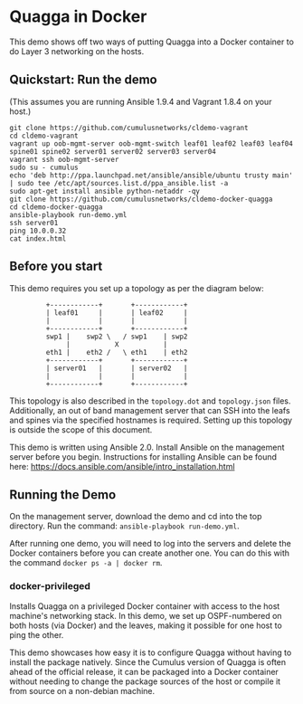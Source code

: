 Quagga in Docker
================
This demo shows off two ways of putting Quagga into a Docker container to do
Layer 3 networking on the hosts.



Quickstart: Run the demo
------------------------
(This assumes you are running Ansible 1.9.4 and Vagrant 1.8.4 on your host.)

    git clone https://github.com/cumulusnetworks/cldemo-vagrant
    cd cldemo-vagrant
    vagrant up oob-mgmt-server oob-mgmt-switch leaf01 leaf02 leaf03 leaf04 spine01 spine02 server01 server02 server03 server04
    vagrant ssh oob-mgmt-server
    sudo su - cumulus
    echo 'deb http://ppa.launchpad.net/ansible/ansible/ubuntu trusty main' | sudo tee /etc/apt/sources.list.d/ppa_ansible.list -a
    sudo apt-get install ansible python-netaddr -qy
    git clone https://github.com/cumulusnetworks/cldemo-docker-quagga
    cd cldemo-docker-quagga
    ansible-playbook run-demo.yml
    ssh server01
    ping 10.0.0.32
    cat index.html


Before you start
----------------
This demo requires you set up a topology as per the diagram below:

             +------------+       +------------+
             | leaf01     |       | leaf02     |
             |            |       |            |
             +------------+       +------------+
             swp1 |    swp2 \   / swp1    | swp2
                  |           X           |
             eth1 |    eth2 /   \ eth1    | eth2
             +------------+       +------------+
             | server01   |       | server02   |
             |            |       |            |
             +------------+       +------------+

This topology is also described in the `topology.dot` and `topology.json` files.
Additionally, an out of band management server that can SSH into the leafs and
spines via the specified hostnames is required. Setting up this topology is
outside the scope of this document.

This demo is written using Ansible 2.0. Install Ansible on the management server
before you begin. Instructions for installing Ansible can be found here:
https://docs.ansible.com/ansible/intro_installation.html

Running the Demo
----------------
On the management server, download the demo and cd into the top directory.
Run the command: `ansible-playbook run-demo.yml`.

After running one demo, you will need to log into the servers and delete the
Docker containers before you can create another one. You can do this with the
command `docker ps -a | docker rm`.

### docker-privileged
Installs Quagga on a privileged Docker container with access to the host
machine's networking stack. In this demo, we set up OSPF-numbered on both
hosts (via Docker) and the leaves, making it possible for one host to ping the
other.

This demo showcases how easy it is to configure Quagga without having to install
the package natively. Since the Cumulus version of Quagga is often ahead of the
official release, it can be packaged into a Docker container without needing to
change the package sources of the host or compile it from source on a non-debian
machine.
